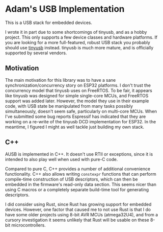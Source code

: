 # Adam's USB Implementation

This is a USB stack for embedded devices.

I wrote it in part due to some shortcomings of tinyusb, and as a hobby project.
This only supports a few device classes and hardware platforms.  If you are
looking for a more full-featured, robust USB stack you probably should use
[tinyusb](https://github.com/hathach/tinyusb) instead.  tinyusb is much more
mature, and is officially supported by several vendors.


## Motivation

The main motivation for this library was to have a sane
synchronization/concurrency story on ESP32 platforms.  I don't trust the
concurrency model that tinyusb uses on FreeRTOS.  To be fair, it appears like
tinyusb was designed for simple single-core MCUs, and FreeRTOS support was
added later.  However, the model they use in their example code, with USB state
be manipulated from many tasks possibly simultaneously, doesn't seem safe,
particularly on multi-core MCUs.  When I've submitted some bug reports
Espressif has indicated that they are working on a re-write of the tinyusb DCD
implementation for ESP32.  In the meantime, I figured I might as well tackle
just building my own stack.

## C++

AUSB is implemented in C++.  It doesn't use RTII or exceptions, since it is
intended to also play well when used with pure-C code.

Compared to pure C, C++ provides a number of additional convenience
functionality.  C++ also allows writing `constexpr` functions that can perform
compile-time construction of USB descriptors, which can then be embedded in the
firmware's read-only data section.  This seems nicer than using C macros or a
completely separate build-time tool for generating descriptors.

I did consider using Rust, since Rust has growing support for embedded devices.
However, one factor that caused me to not use Rust is that I do have some older
projects using 8-bit AVR MCUs (atmega32U4), and from a cursory investigation it
seems unlikely that Rust will be usable on these 8-bit microcontrollers.
